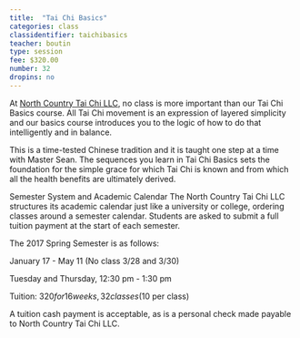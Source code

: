 ```yaml
---
title:  "Tai Chi Basics"
categories: class
classidentifier: taichibasics
teacher: boutin
type: session
fee: $320.00
number: 32
dropins: no
---
```

At <a href="http://www.trilliumyogacenter.com/nctaichi.html">North Country Tai Chi LLC</a>, no class is more important than our Tai Chi Basics course. All Tai Chi movement is an expression of layered simplicity and our basics course introduces you to the logic of how to do that intelligently and in balance.

This is a time-tested Chinese tradition and it is taught one step at a time with Master Sean. The sequences you learn in Tai Chi Basics sets the foundation for the simple grace for which Tai Chi is known and from which all the health benefits are ultimately derived.

Semester System and Academic Calendar
The North Country Tai Chi LLC structures its academic calendar just like a university or college, ordering classes around a semester calendar. Students are asked to submit a full tuition payment at the start of each semester.

The 2017 Spring Semester is as follows:

January 17 - May 11 (No class 3/28 and 3/30)

Tuesday and Thursday, 12:30 pm - 1:30 pm

Tuition: $320 for 16 weeks, 32 classes ($10 per class)

A tuition cash payment is acceptable, as is a personal check made payable to North Country Tai Chi LLC.
